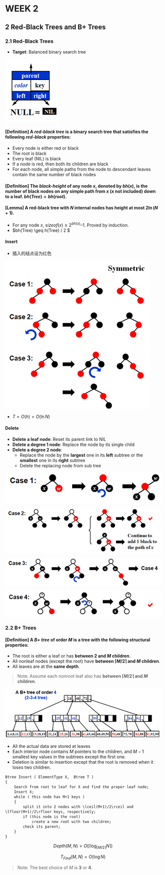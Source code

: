 # WEEK 2

## 2 Red-Black Trees and B+ Trees

### 2.1 Red-Black Trees

- **Target**: Balanced binary search tree

![image-20210308102442191](picture/image-20210308102442191.png)

#### [Definition] **A** *red-black tree* **is a binary search tree that satisfies the following** *red-black* properties:

- Every node is either red or black
- The root is black
- Every leaf (NIL) is black
- If a node is red, then both its children are black
- For each node, all simple paths from the node to descendant leaves contain the same number of black nodes

#### [Definition] The *black-height* of any node $x$, denoted by $bh(x)$, is the number of black nodes on any simple path from $x$ ($x$ not included) down to a leaf.  $bh(Tree) = bh(root)$.

#### [Lemma] **A red-black tree with** $N$ **internal nodes has height at most** $2\ln(N +1)$.

- For any node $x$, $sizeof(x) \geq 2^{bh(x)} – 1$.  Proved by induction.
- $bh(Tree) \geq h(Tree) / 2  $

#### Insert

- 插入的结点设为红色

<img src="picture/image-20210308105907461.png" alt="image-20210308105907461" style="zoom:80%;" />

- $T=O(h)=O(\ln N)$

#### Delete

- **Delete a leaf node**: Reset its parent link to NIL
- **Delete a degree 1 node**: Replace the node by its single child
- **Delete a degree 2 node**:
  - Replace the node by the **largest** one in its **left** subtree or the **smallest** one in its **right** subtree
  - Delete the replacing node from sub tree

![image-20210309145212684](picture/image-20210309145212684.png)

![image-20210309145233513](picture/image-20210309145233513.png)                                                                                                                                                                                                                                                                                                                                                                                                                                                                                                                                        

![image-20210309145244209](picture/image-20210309145244209.png)

![image-20210309145254126](picture/image-20210309145254126.png)



### 2.2 B+ Trees

#### [Definition] A *B+ tree* of order $M$ is a tree with the following structural properties:

- The root is either a leaf or has **between $2$ and $M$ children**.
- All nonleaf nodes (except the root) have **between $\lceil M/2\rceil$ and $M$ children**.
- All leaves are at the **same depth**.

> Note: Assume each nonroot leaf also has **between $\lceil M/2\rceil$ and $M$ children**.

![image-20210309155120602](picture/image-20210309155120602.png)

- All the actual data are stored at leaves
- Each interior node contains $M$ pointers to the children, and $M-1$ smallest key values in the subtrees except the first one.
- Deletion is similar to insertion except that the root is removed when it loses two children.

```pseudocode
Btree Insert ( ElementType X,  Btree T ) 
{ 
	Search from root to leaf for X and find the proper leaf node;
	Insert X;
	while ( this node has M+1 keys ) 
	{
    	split it into 2 nodes with \lceil(M+1)/2\rceil and \lfloor(M+1)/2\rfloor keys, respectively;
    	if (this node is the root)
        	create a new root with two children;
    	check its parent;
	}
} 
```

$$
Depth(M,N)=O(\lceil\log_{\lceil M/2\rceil}N\rceil)
$$

$$
T_{Find}(M,N)=O(\log N)
$$

> Note: The best choice of $M$ is **3** or **4**.